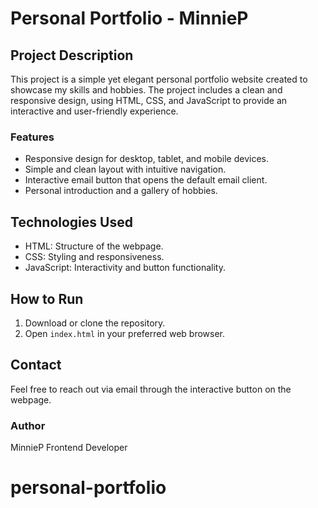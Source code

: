 # Personal Portfolio - MinnieP

## Project Description

This project is a simple yet elegant personal portfolio website created to showcase my skills and hobbies. The project includes a clean and responsive design, using HTML, CSS, and JavaScript to provide an interactive and user-friendly experience.

### Features

* Responsive design for desktop, tablet, and mobile devices.
* Simple and clean layout with intuitive navigation.
* Interactive email button that opens the default email client.
* Personal introduction and a gallery of hobbies.

## Technologies Used

* HTML: Structure of the webpage.
* CSS: Styling and responsiveness.
* JavaScript: Interactivity and button functionality.

## How to Run

1. Download or clone the repository.
2. Open `index.html` in your preferred web browser.

## Contact

Feel free to reach out via email through the interactive button on the webpage.

### Author

MinnieP
Frontend Developer

# personal-portfolio

